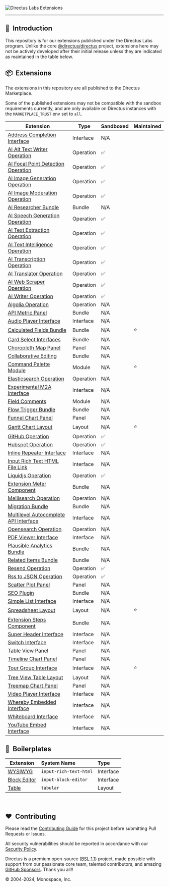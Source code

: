 ![Directus Labs Extensions](https://github.com/directus-labs/extensions/assets/1461554/aae72c6c-e47a-4a6f-968a-5cf1d6b5a73d)

---

## 🐰 &nbsp;Introduction

This repository is for our extensions published under the Directus Labs program. Unlike the core [@directus/directus](https://github.com/directus/directus) project, extensions here may not be actively developed after their initial release unless they are indicated as maintained in the table below.

## 📦 &nbsp;Extensions

The extensions in this repository are all published to the Directus Marketplace.

Some of the published extensions may not be compatible with the sandbox requirements currently, and are only available on Directus instances with the `MARKETPLACE_TRUST` env set to `all`.

<!-- Generated by `pnpm readme` -->
| Extension | Type | Sandboxed | Maintained |
| --------- | --------- | --------- | ---------- |
| [Address Completion Interface](//github.com/directus-labs/extensions/tree/main/packages/address-completion-interface) | Interface | N&#x2F;A |  |
| [AI Alt Text Writer Operation](//github.com/directus-labs/extensions/tree/main/packages/ai-alt-text-writer) | Operation | ✅ |  |
| [AI Focal Point Detection Operation](//github.com/directus-labs/extensions/tree/main/packages/ai-focal-point-detection-operation) | Operation | ✅ |  |
| [AI Image Generation Operation](//github.com/directus-labs/extensions/tree/main/packages/ai-image-generation-operation) | Operation | ✅ |  |
| [AI Image Moderation Operation](//github.com/directus-labs/extensions/tree/main/packages/ai-image-moderation-operation) | Operation | ✅ |  |
| [AI Researcher Bundle](//github.com/directus-labs/extensions/tree/main/packages/ai-researcher-bundle) | Bundle | N&#x2F;A |  |
| [AI Speech Generation Operation](//github.com/directus-labs/extensions/tree/main/packages/ai-speech-generation-operation) | Operation | ✅ |  |
| [AI Text Extraction Operation](//github.com/directus-labs/extensions/tree/main/packages/ai-text-extraction-operation) | Operation | ✅ |  |
| [AI Text Intelligence Operation](//github.com/directus-labs/extensions/tree/main/packages/ai-text-intelligence-operation) | Operation | ✅ |  |
| [AI Transcription Operation](//github.com/directus-labs/extensions/tree/main/packages/ai-transcription-operation) | Operation | ✅ |  |
| [AI Translator Operation](//github.com/directus-labs/extensions/tree/main/packages/ai-translator-operation) | Operation | ✅ |  |
| [AI Web Scraper Operation](//github.com/directus-labs/extensions/tree/main/packages/ai-web-scraper-operation) | Operation | ✅ |  |
| [AI Writer Operation](//github.com/directus-labs/extensions/tree/main/packages/ai-writer-operation) | Operation | ✅ |  |
| [Algolia Operation](//github.com/directus-labs/extensions/tree/main/packages/algolia-operation) | Operation | N&#x2F;A |  |
| [API Metric Panel](//github.com/directus-labs/extensions/tree/main/packages/api-metric-panel) | Bundle | N&#x2F;A |  |
| [Audio Player Interface](//github.com/directus-labs/extensions/tree/main/packages/audio-player-interface) | Interface | N&#x2F;A |  |
| [Calculated Fields Bundle](//github.com/directus-labs/extensions/tree/main/packages/calculated-fields-bundle) | Bundle | N&#x2F;A | ⭐ |
| [Card Select Interfaces](//github.com/directus-labs/extensions/tree/main/packages/card-select-interfaces) | Bundle | N&#x2F;A |  |
| [Choropleth Map Panel](//github.com/directus-labs/extensions/tree/main/packages/choropleth-map-panel) | Panel | N&#x2F;A |  |
| [Collaborative Editing](//github.com/directus-labs/extensions/tree/main/packages/collaborative-editing) | Bundle | N&#x2F;A |  |
| [Command Palette Module](//github.com/directus-labs/extensions/tree/main/packages/command-palette-module) | Module | N&#x2F;A | ⭐ |
| [Elasticsearch Operation](//github.com/directus-labs/extensions/tree/main/packages/elasticsearch-operation) | Operation | N&#x2F;A |  |
| [Experimental M2A Interface](//github.com/directus-labs/extensions/tree/main/packages/experimental-m2a-interface) | Interface | N&#x2F;A |  |
| [Field Comments](//github.com/directus-labs/extensions/tree/main/packages/field-comments-module) | Module | N&#x2F;A |  |
| [Flow Trigger Bundle](//github.com/directus-labs/extensions/tree/main/packages/flow-trigger-bundle) | Bundle | N&#x2F;A |  |
| [Funnel Chart Panel](//github.com/directus-labs/extensions/tree/main/packages/funnel-chart-panel) | Panel | N&#x2F;A |  |
| [Gantt Chart Layout](//github.com/directus-labs/extensions/tree/main/packages/gantt-chart-layout) | Layout | N&#x2F;A | ⭐ |
| [GitHub Operation](//github.com/directus-labs/extensions/tree/main/packages/github-operation) | Operation | ✅ |  |
| [Hubspot Operation](//github.com/directus-labs/extensions/tree/main/packages/hubspot-operation) | Operation | ✅ |  |
| [Inline Repeater Interface](//github.com/directus-labs/extensions/tree/main/packages/inline-repeater-interface) | Interface | N&#x2F;A |  |
| [Input Rich Text HTML File Link](//github.com/directus-labs/extensions/tree/main/packages/input-rich-text-html-file-link) | Interface | N&#x2F;A |  |
| [Liquidjs Operation](//github.com/directus-labs/extensions/tree/main/packages/liquidjs-operation) | Operation | ✅ |  |
| [Extension Meter Component](//github.com/directus-labs/extensions/tree/main/packages/meter-component) | Bundle | N&#x2F;A |  |
| [Meilisearch Operation](//github.com/directus-labs/extensions/tree/main/packages/meilisearch-operation) | Operation | N&#x2F;A |  |
| [Migration Bundle](//github.com/directus-labs/extensions/tree/main/packages/migration-bundle) | Bundle | N&#x2F;A |  |
| [Multilevel Autocomplete API Interface](//github.com/directus-labs/extensions/tree/main/packages/multilevel-autocomplete-api-interface) | Interface | N&#x2F;A |  |
| [Opensearch Operation](//github.com/directus-labs/extensions/tree/main/packages/opensearch-operation) | Operation | N&#x2F;A |  |
| [PDF Viewer Interface](//github.com/directus-labs/extensions/tree/main/packages/pdf-viewer-interface) | Interface | N&#x2F;A |  |
| [Plausible Analytics Bundle](//github.com/directus-labs/extensions/tree/main/packages/plausible-analytics-bundle) | Bundle | N&#x2F;A |  |
| [Related Items Bundle](//github.com/directus-labs/extensions/tree/main/packages/related-items-bundle) | Bundle | N&#x2F;A |  |
| [Resend Operation](//github.com/directus-labs/extensions/tree/main/packages/resend-operation) | Operation | ✅ |  |
| [Rss to JSON Operation](//github.com/directus-labs/extensions/tree/main/packages/rss-to-json-operation) | Operation | ✅ |  |
| [Scatter Plot Panel](//github.com/directus-labs/extensions/tree/main/packages/scatter-plot-panel) | Panel | N&#x2F;A |  |
| [SEO Plugin](//github.com/directus-labs/extensions/tree/main/packages/seo-plugin) | Bundle | N&#x2F;A |  |
| [Simple List Interface](//github.com/directus-labs/extensions/tree/main/packages/simple-list-interface) | Interface | N&#x2F;A |  |
| [Spreadsheet Layout](//github.com/directus-labs/extensions/tree/main/packages/spreadsheet-layout) | Layout | N&#x2F;A | ⭐ |
| [Extension Steps Component](//github.com/directus-labs/extensions/tree/main/packages/steps-component) | Bundle | N&#x2F;A |  |
| [Super Header Interface](//github.com/directus-labs/extensions/tree/main/packages/super-header-interface) | Interface | N&#x2F;A |  |
| [Switch Interface](//github.com/directus-labs/extensions/tree/main/packages/switch-interface) | Interface | N&#x2F;A |  |
| [Table View Panel](//github.com/directus-labs/extensions/tree/main/packages/table-view-panel) | Panel | N&#x2F;A |  |
| [Timeline Chart Panel](//github.com/directus-labs/extensions/tree/main/packages/timeline-chart-panel) | Panel | N&#x2F;A |  |
| [Tour Group Interface](//github.com/directus-labs/extensions/tree/main/packages/tour-group-interface) | Interface | N&#x2F;A | ⭐ |
| [Tree View Table Layout](//github.com/directus-labs/extensions/tree/main/packages/tree-view-table-layout) | Layout | N&#x2F;A |  |
| [Treemap Chart Panel](//github.com/directus-labs/extensions/tree/main/packages/treemap-chart-panel) | Panel | N&#x2F;A |  |
| [Video Player Interface](//github.com/directus-labs/extensions/tree/main/packages/video-player-interface) | Interface | N&#x2F;A |  |
| [Whereby Embedded Interface](//github.com/directus-labs/extensions/tree/main/packages/whereby-embedded-interface) | Interface | N&#x2F;A |  |
| [Whiteboard Interface](//github.com/directus-labs/extensions/tree/main/packages/whiteboard-interface) | Interface | N&#x2F;A |  |
| [YouTube Embed Interface](//github.com/directus-labs/extensions/tree/main/packages/youtube-embed-interface) | Interface | N&#x2F;A |  |
<!-- Generated by `pnpm readme` -->

## 🔧 &nbsp;Boilerplates

| Extension                                                                                          | System Name            | Type      |
| -------------------------------------------------------------------------------------------------- | :--------------------- | :-------- |
| [WYSIWYG](//github.com/directus-labs/extensions/tree/main/boilerplates/input-rich-text-html)       | `input-rich-text-html` | Interface |
| [Block Editor](//github.com/directus-labs/extensions/tree/main/boilerplates/input-block-editor)    | `input-block-editor`   | Interface |
| [Table](//github.com/directus-labs/extensions/tree/main/boilerplates/tabular-layout)               | `tabular`              | Layout    |

<br>

## ❤️ &nbsp;Contributing

Please read the [Contributing Guide](//github.com/directus-labs/extensions/blob/main/.github/CONTRIBUTING.md) for this project before submitting Pull Requests or Issues.

All security vulnerabilities should be reported in accordance with our [Security Policy](//docs.directus.io/contributing/introduction.html#report-security-vulnerability).

Directus is a premium open-source ([BSL 1.1](//github.com/directus/directus/blob/main/license)) project, made possible with support from our passionate core team, talented contributors, and amazing [GitHub Sponsors](//github.com/sponsors/directus). Thank you all!!

© 2004-2024, Monospace, Inc.
